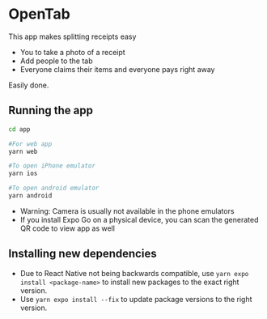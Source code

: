 # OpenTab

This app makes splitting receipts easy

* You to take a photo of a receipt
* Add people to the tab
* Everyone claims their items and everyone pays right away

Easily done.

## Running the app
```bash
cd app

#For web app
yarn web

#To open iPhone emulator
yarn ios

#To open android emulator
yarn android
```
* Warning: Camera is usually not available in the phone emulators
* If you install Expo Go on a physical device, you can scan the generated QR code to view app as well

## Installing new dependencies
* Due to React Native not being backwards compatible, use `yarn expo install <package-name>` to install new packages to the exact right version.
* Use `yarn expo install --fix` to update package versions to the right version.

